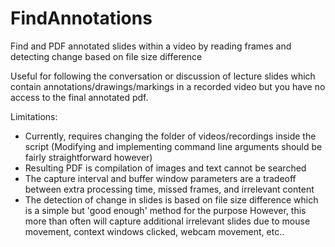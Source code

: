 # FindAnnotations

Find and PDF annotated slides within a video by reading frames
and detecting change based on file size difference

Useful for following the conversation or discussion of lecture slides
which contain annotations/drawings/markings in a recorded video
but you have no access to the final annotated pdf.

Limitations:
- Currently, requires changing the folder of videos/recordings inside the script
  (Modifying and implementing command line arguments should be fairly straightforward however)
- Resulting PDF is compilation of images and text cannot be searched
- The capture interval and buffer window parameters are a tradeoff between
  extra processing time, missed frames, and irrelevant content
- The detection of change in slides is based on file size difference which
  is a simple but 'good enough' method for the purpose
  However, this more than often will capture additional irrelevant slides due
  to mouse movement, context windows clicked, webcam movement, etc..
